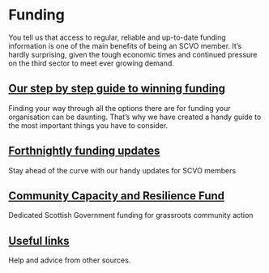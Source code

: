 # Funding

You tell us that access to regular, reliable and up-to-date funding information is one of the main benefits of being an SCVO member. It’s hardly surprising, given the tough economic times and continued pressure on the third sector to meet ever growing demand.

## [Our step by step guide to winning funding](stepbystep-guide/index.md)

Finding your way through all the options there are for funding your organisation can be daunting. That’s why we have created a handy guide to the most important things you have to consider.

## [Forthnightly funding updates](funding-updates.md) 

Stay ahead of the curve with our handy updates for SCVO members

## [Community Capacity and Resilience Fund](community-capacity-resilience-fund.md)

Dedicated Scottish Government funding for grassroots community action

## [Useful links](useful-links.md)

Help and advice from other sources.

